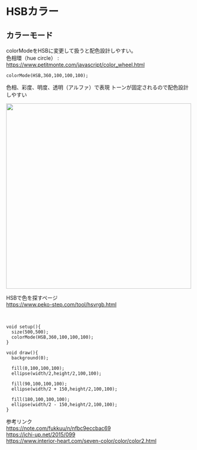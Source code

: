 # HSBカラー

## カラーモード


colorModeをHSBに変更して扱うと配色設計しやすい。<br>
色相環（hue circle） : https://www.petitmonte.com/javascript/color_wheel.html <br>
```
colorMode(HSB,360,100,100,100);
```
色相、彩度、明度、透明（アルファ）で表現 トーンが固定されるので配色設計しやすい<br>

<img src="https://github.com/55Kaerukun/Processing/blob/master/images/hsb.png" width="500px">

HSBで色を探すページ<br>
https://www.peko-step.com/tool/hsvrgb.html <br>
<br>

```

void setup(){
  size(500,500);
  colorMode(HSB,360,100,100,100);
}

void draw(){
  background(0);
  
  fill(0,100,100,100);
  ellipse(width/2,height/2,100,100);
  
  fill(90,100,100,100);
  ellipse(width/2 + 150,height/2,100,100);
  
  fill(180,100,100,100);
  ellipse(width/2 - 150,height/2,100,100);
}

```

参考リンク<br>
https://note.com/fukkuu/n/nfbc9eccbac69 <br>
https://ichi-up.net/2015/099 <br>
https://www.interior-heart.com/seven-color/color/color2.html <br>
